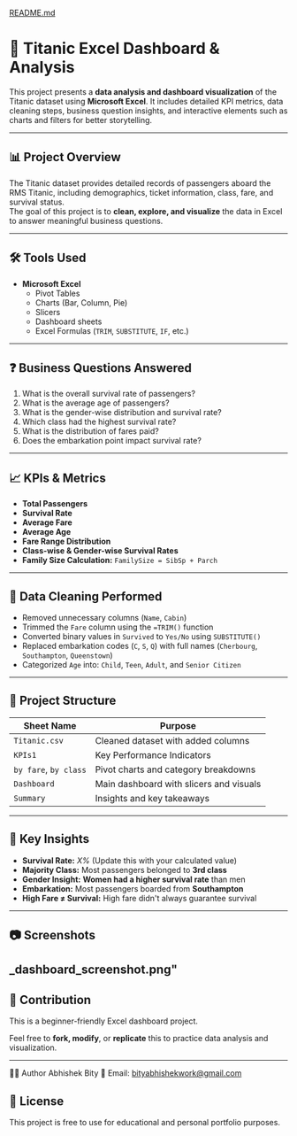 [README.md](https://github.com/user-attachments/files/21570085/README.md)
# 🚢 Titanic Excel Dashboard & Analysis

This project presents a **data analysis and dashboard visualization** of the Titanic dataset using **Microsoft Excel**. It includes detailed KPI metrics, data cleaning steps, business question insights, and interactive elements such as charts and filters for better storytelling.

---

## 📊 Project Overview

The Titanic dataset provides detailed records of passengers aboard the RMS Titanic, including demographics, ticket information, class, fare, and survival status.  
The goal of this project is to **clean, explore, and visualize** the data in Excel to answer meaningful business questions.

---

## 🛠️ Tools Used

- **Microsoft Excel**
  - Pivot Tables
  - Charts (Bar, Column, Pie)
  - Slicers
  - Dashboard sheets
  - Excel Formulas (`TRIM`, `SUBSTITUTE`, `IF`, etc.)

---

## ❓ Business Questions Answered

1. What is the overall survival rate of passengers?
2. What is the average age of passengers?
3. What is the gender-wise distribution and survival rate?
4. Which class had the highest survival rate?
5. What is the distribution of fares paid?
6. Does the embarkation point impact survival rate?

---

## 📈 KPIs & Metrics

- **Total Passengers**
- **Survival Rate**
- **Average Fare**
- **Average Age**
- **Fare Range Distribution**
- **Class-wise & Gender-wise Survival Rates**
- **Family Size Calculation:** `FamilySize = SibSp + Parch`

---

## 🧼 Data Cleaning Performed

- Removed unnecessary columns (`Name`, `Cabin`)
- Trimmed the `Fare` column using the `=TRIM()` function
- Converted binary values in `Survived` to `Yes/No` using `SUBSTITUTE()`
- Replaced embarkation codes (`C`, `S`, `Q`) with full names (`Cherbourg`, `Southampton`, `Queenstown`)
- Categorized `Age` into: `Child`, `Teen`, `Adult`, and `Senior Citizen`

---

## 📂 Project Structure

| Sheet Name         | Purpose                                       |
|--------------------|-----------------------------------------------|
| `Titanic.csv`      | Cleaned dataset with added columns            |
| `KPIs1`            | Key Performance Indicators                    |
| `by fare`, `by class` | Pivot charts and category breakdowns       |
| `Dashboard`        | Main dashboard with slicers and visuals       |
| `Summary`          | Insights and key takeaways                    |

---

## 📌 Key Insights

- **Survival Rate:** _X%_ (Update this with your calculated value)
- **Majority Class:** Most passengers belonged to **3rd class**
- **Gender Insight:** **Women had a higher survival rate** than men
- **Embarkation:** Most passengers boarded from **Southampton**
- **High Fare ≠ Survival:** High fare didn't always guarantee survival

---

## 📷 Screenshots

_dashboard_screenshot.png"
---

## 🤝 Contribution

This is a beginner-friendly Excel dashboard project.  

Feel free to **fork, modify**, or **replicate** this to practice data analysis and visualization.

---
👨‍💻 Author
Abhishek Bity
📧 Email: bityabhishekwork@gmail.com




## 📜 License

This project is free to use for educational and personal portfolio purposes.
